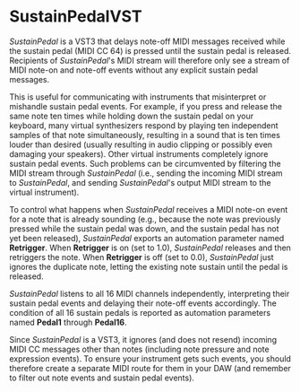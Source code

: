 # SustainPedalVST

*SustainPedal* is a VST3 that delays note-off MIDI messages received while the sustain pedal (MIDI CC 64) is pressed until the sustain pedal is released. Recipients of *SustainPedal*'s MIDI stream will therefore only see a stream of MIDI note-on and note-off events without any explicit sustain pedal messages.

This is useful for communicating with instruments that misinterpret or mishandle sustain pedal events. For example, if you press and release the same note ten times while holding down the sustain pedal on your keyboard, many virtual synthesizers respond by playing ten independent samples of that note simultaneously, resulting in a sound that is ten times louder than desired (usually resulting in audio clipping or possibly even damaging your speakers). Other virtual instruments completely ignore sustain pedal events. Such problems can be circumvented by filtering the MIDI stream through *SustainPedal* (i.e., sending the incoming MIDI stream to *SustainPedal*, and sending *SustainPedal*'s output MIDI stream to the virtual instrument).

To control what happens when *SustainPedal* receives a MIDI note-on event for a note that is already sounding (e.g., because the note was previously pressed while the sustain pedal was down, and the sustain pedal has not yet been released), *SustainPedal* exports an automation parameter named **Retrigger**. When **Retrigger** is on (set to 1.0), *SustainPedal* releases and then retriggers the note. When **Retrigger** is off (set to 0.0), *SustainPedal* just ignores the duplicate note, letting the existing note sustain until the pedal is released.

*SustainPedal* listens to all 16 MIDI channels independently, interpreting their sustain pedal events and delaying their note-off events accordingly. The condition of all 16 sustain pedals is reported as automation parameters named **Pedal1** through **Pedal16**.

Since *SustainPedal* is a VST3, it ignores (and does not resend) incoming MIDI CC messages other than notes (including note pressure and note expression events). To ensure your instrument gets such events, you should therefore create a separate MIDI route for them in your DAW (and remember to filter out note events and sustain pedal events).
